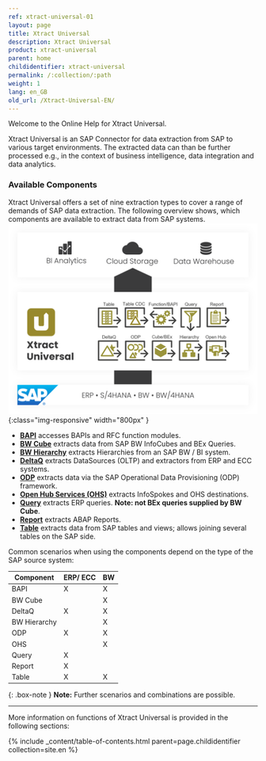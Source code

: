 ```yaml
---
ref: xtract-universal-01
layout: page
title: Xtract Universal
description: Xtract Universal
product: xtract-universal
parent: home
childidentifier: xtract-universal
permalink: /:collection/:path
weight: 1
lang: en_GB
old_url: /Xtract-Universal-EN/
---
```


Welcome to the Online Help for Xtract Universal. 

Xtract Universal is an SAP Connector for data extraction from SAP to various target environments. The extracted data can than be further processed  e.g., 
in the context of business intelligence, data integration and data analytics.

### Available Components
<!--- Tabelle notwendig? Nicht vollständig nicht 100%ig korrekt. Pre-Sales fragen. Unterteilung in BW und ERP sinnvoll für den Kunden?--->
Xtract Universal offers a set of nine extraction types to cover a range of demands of SAP data extraction.
The following overview shows, which components are available to extract data from SAP systems. 
![XU-Components](/img/content/xu/xu_components.png){:class="img-responsive" width="800px" }

<!-- Auflistung der Komponenten mit der kurzen Beschreibung und dem Link zu den Inhalten-->

<!--- KE: wir könnten allerdings das so beschreiben, dass die als Orientierungshilfe gilt und auch andere Szenarien technisch möglich sind--->

- [**BAPI**](./bapis-and-function-modules) accesses BAPIs and RFC function modules.
- [**BW Cube**](./bw-infocubes-and-bex-queries) extracts data from SAP BW InfoCubes and BEx Queries.
- [**BW Hierarchy**](./bw-hierarchies) extracts Hierarchies from an SAP BW / BI system.
- [**DeltaQ**](./datasource-deltaq) extracts DataSources (OLTP) and extractors from ERP and ECC systems.
- [**ODP**](./odp) extracts data via the SAP Operational Data Provisioning (ODP) framework.
- [**Open Hub Services (OHS)**](./bw-open-hub-services) extracts InfoSpokes and OHS destinations. <!--Frage: kann man destinations extrahieren?-->
- [**Query**](./sap-queries) extracts ERP queries. **Note: not BEx queries supplied by BW Cube**.
- [**Report**](./abap-reports) extracts ABAP Reports.
- [**Table**](./table) extracts data from SAP tables and views; allows joining several tables on the SAP side.

Common scenarios when using the components depend on the type of the SAP source system:

| Component   | ERP/ ECC | BW |
|-------------|-----|----|
| BAPI        | X   | X  |
| BW Cube     |     | X  |
| DeltaQ      | X   | X  |
| BW Hierarchy   |     | X  |
| ODP         | X   | X |
| OHS         |     | X  |
| Query       | X   |    |
| Report | X   |    |
| Table       | X   | X  |

{: .box-note }
**Note:** Further scenarios and combinations are possible.

*****

More information on functions of Xtract Universal is provided in the following sections:

{% include _content/table-of-contents.html parent=page.childidentifier collection=site.en %}
